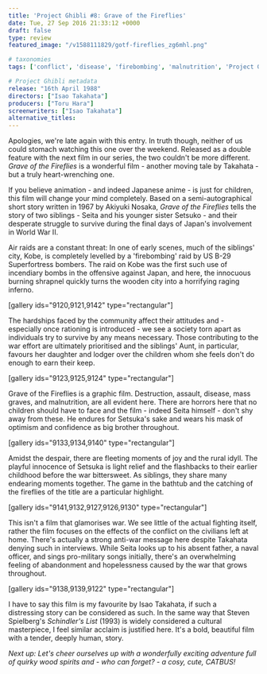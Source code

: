 ```yaml
---
title: 'Project Ghibli #8: Grave of the Fireflies'
date: Tue, 27 Sep 2016 21:33:12 +0000
draft: false
type: review
featured_image: "/v1588111829/gotf-fireflies_zg6mhl.png"

# taxonomies
tags: ['conflict', 'disease', 'firebombing', 'malnutrition', 'Project Ghibli', 'rationing', 'studio ghibli', 'takahata', 'war']

# Project Ghibli metadata
release: "16th April 1988"
directors: ["Isao Takahata"]
producers: ["Toru Hara"]
screenwriters: ["Isao Takahata"]
alternative_titles:
---
```


Apologies, we're late again with this entry. In truth though, neither of us could stomach watching this one over the weekend. Released as a double feature with the next film in our series, the two couldn't be more different. _Grave of the Fireflies_ is a wonderful film - another moving tale by Takahata - but a truly heart-wrenching one.

If you believe animation - and indeed Japanese anime - is just for children, this film will change your mind completely. Based on a semi-autographical short story written in 1967 by Akiyuki Nosaka, _Grave of the Fireflies_ tells the story of two siblings - Seita and his younger sister Setsuko - and their desperate struggle to survive during the final days of Japan's involvement in World War II.

Air raids are a constant threat: In one of early scenes, much of the siblings' city, Kobe, is completely levelled by a 'firebombing' raid by US B-29 Superfortress bombers. The raid on Kobe was the first such use of incendiary bombs in the offensive against Japan, and here, the innocuous burning shrapnel quickly turns the wooden city into a horrifying raging inferno.  

\[gallery ids="9120,9121,9142" type="rectangular"\]

The hardships faced by the community affect their attitudes and - especially once rationing is introduced - we see a society torn apart as individuals try to survive by any means necessary. Those contributing to the war effort are ultimately prioritised and the siblings' Aunt, in particular, favours her daughter and lodger over the children whom she feels don't do enough to earn their keep.

\[gallery ids="9123,9125,9124" type="rectangular"\]  

Grave of the Fireflies is a graphic film. Destruction, assault, disease, mass graves, and malnutrition, are all evident here. There are horrors here that no children should have to face and the film - indeed Seita himself - don't shy away from these. He endures for Setsuka's sake and wears his mask of optimism and confidence as big brother throughout.

\[gallery ids="9133,9134,9140" type="rectangular"\]

Amidst the despair, there are fleeting moments of joy and the rural idyll. The playful innocence of Setsuka is light relief and the flashbacks to their earlier childhood before the war bittersweet. As siblings, they share many endearing moments together. The game in the bathtub and the catching of the fireflies of the title are a particular highlight.

\[gallery ids="9141,9132,9127,9126,9130" type="rectangular"\]

This isn't a film that glamorises war. We see little of the actual fighting itself, rather the film focuses on the effects of the conflict on the civilians left at home. There's actually a strong anti-war message here despite Takahata denying such in interviews. While Seita looks up to his absent father, a naval officer, and sings pro-military songs initially, there's an overwhelming feeling of abandonment and hopelessness caused by the war that grows throughout.

\[gallery ids="9138,9139,9122" type="rectangular"\]

I have to say this film is my favourite by Isao Takahata, if such a distressing story can be considered as such. In the same way that Steven Spielberg's _Schindler's List_ (1993) is widely considered a cultural masterpiece, I feel similar acclaim is justified here. It's a bold, beautiful film with a tender, deeply human, story.

_Next up: Let's cheer ourselves up with a wonderfully exciting adventure full of quirky wood spirits and - who can forget? - a cosy, cute, CATBUS!_
